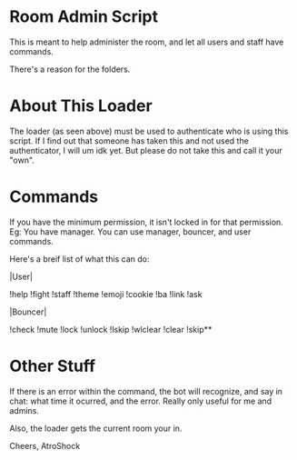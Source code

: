Room Admin Script
=====
This is meant to help administer the room, and let all users and staff have commands.

There's a reason for the folders.

About This Loader
==

The loader (as seen above) must be used to authenticate who is using this script.
If I find out that someone has taken this and not used the authenticator, I will um idk yet. But please do not take this and call it your "own".

Commands
==

If you have the minimum permission, it isn't locked in for that permission. Eg: You have manager. You can use manager, bouncer, and user commands.

Here's a breif list of what this can do:

|User|

!help
!fight
!staff
!theme
!emoji
!cookie
!ba
!link
!ask

|Bouncer|

!check
!mute
!lock
!unlock
!lskip
!wlclear 
!clear
!skip**

Other Stuff
==
If there is an error within the command, the bot will recognize, and say in chat: what time it ocurred, and the error. Really only useful for me and admins.

Also, the loader gets the current room your in.

Cheers,
AtroShock
